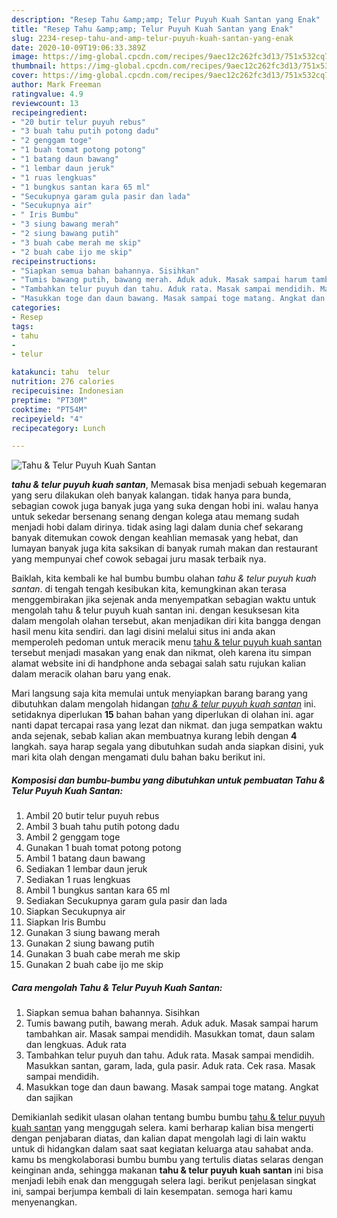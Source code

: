 ```yaml
---
description: "Resep Tahu &amp;amp; Telur Puyuh Kuah Santan yang Enak"
title: "Resep Tahu &amp;amp; Telur Puyuh Kuah Santan yang Enak"
slug: 2234-resep-tahu-and-amp-telur-puyuh-kuah-santan-yang-enak
date: 2020-10-09T19:06:33.389Z
image: https://img-global.cpcdn.com/recipes/9aec12c262fc3d13/751x532cq70/tahu-telur-puyuh-kuah-santan-foto-resep-utama.jpg
thumbnail: https://img-global.cpcdn.com/recipes/9aec12c262fc3d13/751x532cq70/tahu-telur-puyuh-kuah-santan-foto-resep-utama.jpg
cover: https://img-global.cpcdn.com/recipes/9aec12c262fc3d13/751x532cq70/tahu-telur-puyuh-kuah-santan-foto-resep-utama.jpg
author: Mark Freeman
ratingvalue: 4.9
reviewcount: 13
recipeingredient:
- "20 butir telur puyuh rebus"
- "3 buah tahu putih potong dadu"
- "2 genggam toge"
- "1 buah tomat potong potong"
- "1 batang daun bawang"
- "1 lembar daun jeruk"
- "1 ruas lengkuas"
- "1 bungkus santan kara 65 ml"
- "Secukupnya garam gula pasir dan lada"
- "Secukupnya air"
- " Iris Bumbu"
- "3 siung bawang merah"
- "2 siung bawang putih"
- "3 buah cabe merah me skip"
- "2 buah cabe ijo me skip"
recipeinstructions:
- "Siapkan semua bahan bahannya. Sisihkan"
- "Tumis bawang putih, bawang merah. Aduk aduk. Masak sampai harum tambahkan air. Masak sampai mendidih. Masukkan tomat, daun salam dan lengkuas. Aduk rata"
- "Tambahkan telur puyuh dan tahu. Aduk rata. Masak sampai mendidih. Masukkan santan, garam, lada, gula pasir. Aduk rata. Cek rasa. Masak sampai mendidih."
- "Masukkan toge dan daun bawang. Masak sampai toge matang. Angkat dan sajikan"
categories:
- Resep
tags:
- tahu
- 
- telur

katakunci: tahu  telur 
nutrition: 276 calories
recipecuisine: Indonesian
preptime: "PT30M"
cooktime: "PT54M"
recipeyield: "4"
recipecategory: Lunch

---
```



![Tahu &amp; Telur Puyuh Kuah Santan](https://img-global.cpcdn.com/recipes/9aec12c262fc3d13/751x532cq70/tahu-telur-puyuh-kuah-santan-foto-resep-utama.jpg)

<b><i>tahu &amp; telur puyuh kuah santan</i></b>, Memasak bisa menjadi sebuah kegemaran yang seru dilakukan oleh banyak kalangan. tidak hanya para bunda, sebagian cowok juga banyak juga yang suka dengan hobi ini. walau hanya untuk sekedar bersenang senang dengan kolega atau memang sudah menjadi hobi dalam dirinya. tidak asing lagi dalam dunia chef sekarang banyak ditemukan cowok dengan keahlian memasak yang hebat, dan lumayan banyak juga kita saksikan di banyak rumah makan dan restaurant yang mempunyai chef cowok sebagai juru masak terbaik nya.

Baiklah, kita kembali ke hal bumbu bumbu olahan <i>tahu &amp; telur puyuh kuah santan</i>. di tengah tengah kesibukan kita, kemungkinan akan terasa menggembirakan jika sejenak anda menyempatkan sebagian waktu untuk mengolah tahu &amp; telur puyuh kuah santan ini. dengan kesuksesan kita dalam mengolah olahan tersebut, akan menjadikan diri kita bangga dengan hasil menu kita sendiri. dan lagi disini melalui situs ini anda akan memperoleh pedoman untuk meracik menu <u>tahu &amp; telur puyuh kuah santan</u> tersebut menjadi masakan yang enak dan nikmat, oleh karena itu simpan alamat website ini di handphone anda sebagai salah satu rujukan kalian dalam meracik olahan baru yang enak.




Mari langsung saja kita memulai untuk menyiapkan barang barang yang dibutuhkan dalam mengolah hidangan <u><i>tahu &amp; telur puyuh kuah santan</i></u> ini. setidaknya diperlukan <b>15</b> bahan bahan yang diperlukan di olahan ini. agar nanti dapat tercapai rasa yang lezat dan nikmat. dan juga sempatkan waktu anda sejenak, sebab kalian akan membuatnya kurang lebih dengan <b>4</b> langkah. saya harap segala yang dibutuhkan sudah anda siapkan disini, yuk mari kita olah dengan mengamati dulu bahan baku berikut ini.

<!--inarticleads1-->

##### Komposisi dan bumbu-bumbu yang dibutuhkan untuk pembuatan Tahu &amp; Telur Puyuh Kuah Santan:

1. Ambil 20 butir telur puyuh rebus
1. Ambil 3 buah tahu putih potong dadu
1. Ambil 2 genggam toge
1. Gunakan 1 buah tomat potong potong
1. Ambil 1 batang daun bawang
1. Sediakan 1 lembar daun jeruk
1. Sediakan 1 ruas lengkuas
1. Ambil 1 bungkus santan kara 65 ml
1. Sediakan Secukupnya garam gula pasir dan lada
1. Siapkan Secukupnya air
1. Siapkan  Iris Bumbu
1. Gunakan 3 siung bawang merah
1. Gunakan 2 siung bawang putih
1. Gunakan 3 buah cabe merah me skip
1. Gunakan 2 buah cabe ijo me skip




<!--inarticleads2-->

##### Cara mengolah Tahu &amp; Telur Puyuh Kuah Santan:

1. Siapkan semua bahan bahannya. Sisihkan
1. Tumis bawang putih, bawang merah. Aduk aduk. Masak sampai harum tambahkan air. Masak sampai mendidih. Masukkan tomat, daun salam dan lengkuas. Aduk rata
1. Tambahkan telur puyuh dan tahu. Aduk rata. Masak sampai mendidih. Masukkan santan, garam, lada, gula pasir. Aduk rata. Cek rasa. Masak sampai mendidih.
1. Masukkan toge dan daun bawang. Masak sampai toge matang. Angkat dan sajikan




Demikianlah sedikit ulasan olahan tentang bumbu bumbu <u>tahu &amp; telur puyuh kuah santan</u> yang menggugah selera. kami berharap kalian bisa mengerti dengan penjabaran diatas, dan kalian dapat mengolah lagi di lain waktu untuk di hidangkan dalam saat saat kegiatan keluarga atau sahabat anda. kamu bs mengkolaborasi bumbu bumbu yang tertulis diatas selaras dengan keinginan anda, sehingga makanan <b>tahu &amp; telur puyuh kuah santan</b> ini bisa menjadi lebih enak dan menggugah selera lagi. berikut penjelasan singkat ini, sampai berjumpa kembali di lain kesempatan. semoga hari kamu menyenangkan.
